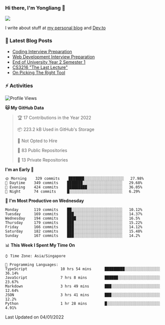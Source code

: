 ### Hi there, I'm Yongliang 👋 
<!--
**tlylt/tlylt** is a ✨ _special_ ✨ repository because its `README.md` (this file) appears on your GitHub profile.

Here are some ideas to get you started:

- 🔭 I’m currently working on ...
- 🌱 I’m currently learning ...
- 👯 I’m looking to collaborate on ...
- 🤔 I’m looking for help with ...
- 💬 Ask me about ...
- 📫 How to reach me: ...
- 😄 Pronouns: ...
- ⚡ Fun fact: ...
-->

<img
align="center"
src="https://github-readme-stats.vercel.app/api/?username=tlylt&theme=dracula"
/>

I write about stuff at [my personal blog](https://www.yongliangliu.com/) and [Dev.to](https://dev.to/tlylt)

### 📕 Latest Blog Posts

<!-- BLOG-POST-LIST:START -->
- [Coding Interview Preparation](https://www.yongliangliu.com/blog/coding-interview-prep/)
- [Web Development Interview Preparation](https://www.yongliangliu.com/blog/web-dev-interview-prep/)
- [End of University Year 2 Semester 1](https://www.yongliangliu.com/blog/year-2-sem-1/)
- [CS3216 &quot;The Last Lecture&quot;](https://www.yongliangliu.com/blog/cs3216-the-last-lecture/)
- [On Picking The Right Tool](https://www.yongliangliu.com/blog/on-picking-the-right-tool/)
<!-- BLOG-POST-LIST:END -->

### ⚡ Activities
<!--START_SECTION:waka-->
![Profile Views](http://img.shields.io/badge/Profile%20Views-20-blue)

**🐱 My GitHub Data** 

> 🏆 17 Contributions in the Year 2022
 > 
> 📦 223.2 kB Used in GitHub's Storage 
 > 
> 🚫 Not Opted to Hire
 > 
> 📜 83 Public Repositories 
 > 
> 🔑 13 Private Repositories  
 > 
**I'm an Early 🐤** 

```text
🌞 Morning    329 commits    ███████░░░░░░░░░░░░░░░░░░   27.98% 
🌆 Daytime    349 commits    ███████░░░░░░░░░░░░░░░░░░   29.68% 
🌃 Evening    424 commits    █████████░░░░░░░░░░░░░░░░   36.05% 
🌙 Night      74 commits     █░░░░░░░░░░░░░░░░░░░░░░░░   6.29%

```
📅 **I'm Most Productive on Wednesday** 

```text
Monday       119 commits    ██░░░░░░░░░░░░░░░░░░░░░░░   10.12% 
Tuesday      169 commits    ███░░░░░░░░░░░░░░░░░░░░░░   14.37% 
Wednesday    194 commits    ████░░░░░░░░░░░░░░░░░░░░░   16.5% 
Thursday     179 commits    ███░░░░░░░░░░░░░░░░░░░░░░   15.22% 
Friday       166 commits    ███░░░░░░░░░░░░░░░░░░░░░░   14.12% 
Saturday     182 commits    ███░░░░░░░░░░░░░░░░░░░░░░   15.48% 
Sunday       167 commits    ███░░░░░░░░░░░░░░░░░░░░░░   14.2%

```


📊 **This Week I Spent My Time On** 

```text
⌚︎ Time Zone: Asia/Singapore

💬 Programming Languages: 
TypeScript               10 hrs 54 mins      █████████░░░░░░░░░░░░░░░░   36.14% 
JavaScript               7 hrs 8 mins        ██████░░░░░░░░░░░░░░░░░░░   23.67% 
Markdown                 3 hrs 49 mins       ███░░░░░░░░░░░░░░░░░░░░░░   12.64% 
JSON                     3 hrs 41 mins       ███░░░░░░░░░░░░░░░░░░░░░░   12.2% 
Python                   1 hr 28 mins        █░░░░░░░░░░░░░░░░░░░░░░░░   4.91%

```


 Last Updated on 04/01/2022
<!--END_SECTION:waka-->